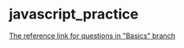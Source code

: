 # javascript_practice
[The reference link for questions in "Basics" branch ](https://www.keka.com/javascript-coding-interview-questions-and-answers)
